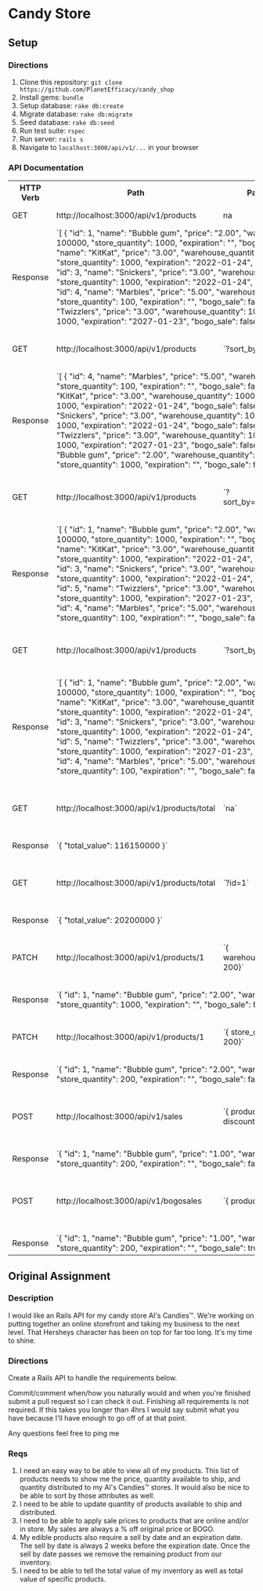 # Candy Store
## Setup
### Directions

1. Clone this repository: `git clone https://github.com/PlanetEfficacy/candy_shop`
2. Install gems: `bundle`
3. Setup database: `rake db:create`
4. Migrate database: `rake db:migrate`
5. Seed database: `rake db:seed`
6. Run test suite: `rspec`
7. Run server: `rails s`
8. Navigate to `localhost:3000/api/v1/...` in your browser

### API Documentation

<table>
  <tr>
    <th>HTTP Verb</th>
    <th>Path</th>
    <th>Params</th>
    <th>Description</th>
  </tr>
  <tr>
    <td>GET</td>
    <td>http://localhost:3000/api/v1/products</td>
    <td>na</td>
    <td>Gets all products</td>
  </tr>
  <tr>
    <td>Response</td>
    <td colspan="3">
    `[
    {
    "id": 1,
    "name": "Bubble gum",
    "price": "2.00",
    "warehouse_quantity": 100000,
    "store_quantity": 1000,
    "expiration": "",
    "bogo_sale": false
  },
  {
    "id": 2,
    "name": "KitKat",
    "price": "3.00",
    "warehouse_quantity": 100000,
    "store_quantity": 1000,
    "expiration": "2022-01-24",
    "bogo_sale": false
  },
  {
    "id": 3,
    "name": "Snickers",
    "price": "3.00",
    "warehouse_quantity": 100000,
    "store_quantity": 1000,
    "expiration": "2022-01-24",
    "bogo_sale": false
  },
  {
    "id": 4,
    "name": "Marbles",
    "price": "5.00",
    "warehouse_quantity": 10000,
    "store_quantity": 100,
    "expiration": "",
    "bogo_sale": false
  },
  {
    "id": 5,
    "name": "Twizzlers",
    "price": "3.00",
    "warehouse_quantity": 100000,
    "store_quantity": 1000,
    "expiration": "2027-01-23",
    "bogo_sale": false
  }
]
    `
    </td>
  </tr>
  <tr>
    <td>GET</td>
    <td>http://localhost:3000/api/v1/products</td>
    <td>`?sort_by=price`</td>
    <td>Gets all products sorted by price</td>
  </tr>
  <tr>
  <td>Response</td>
  <td colspan="3">
    `[
  {
    "id": 4,
    "name": "Marbles",
    "price": "5.00",
    "warehouse_quantity": 10000,
    "store_quantity": 100,
    "expiration": "",
    "bogo_sale": false
  },
  {
    "id": 2,
    "name": "KitKat",
    "price": "3.00",
    "warehouse_quantity": 100000,
    "store_quantity": 1000,
    "expiration": "2022-01-24",
    "bogo_sale": false
  },
  {
    "id": 3,
    "name": "Snickers",
    "price": "3.00",
    "warehouse_quantity": 100000,
    "store_quantity": 1000,
    "expiration": "2022-01-24",
    "bogo_sale": false
  },
  {
    "id": 5,
    "name": "Twizzlers",
    "price": "3.00",
    "warehouse_quantity": 100000,
    "store_quantity": 1000,
    "expiration": "2027-01-23",
    "bogo_sale": false
  },
  {
    "id": 1,
    "name": "Bubble gum",
    "price": "2.00",
    "warehouse_quantity": 100000,
    "store_quantity": 1000,
    "expiration": "",
    "bogo_sale": false
  }
]`
    </td>
  </tr>
  <tr>
    <td>GET</td>
    <td>http://localhost:3000/api/v1/products</td>
    <td>`?sort_by=warehouse`</td>
    <td>Gets all products sorted by warehouse quantity</td>
  </tr>
  <tr>
  <td>Response</td>
  <td colspan="3">
    `[
  {
    "id": 1,
    "name": "Bubble gum",
    "price": "2.00",
    "warehouse_quantity": 100000,
    "store_quantity": 1000,
    "expiration": "",
    "bogo_sale": false
  },
  {
    "id": 2,
    "name": "KitKat",
    "price": "3.00",
    "warehouse_quantity": 100000,
    "store_quantity": 1000,
    "expiration": "2022-01-24",
    "bogo_sale": false
  },
  {
    "id": 3,
    "name": "Snickers",
    "price": "3.00",
    "warehouse_quantity": 100000,
    "store_quantity": 1000,
    "expiration": "2022-01-24",
    "bogo_sale": false
  },
  {
    "id": 5,
    "name": "Twizzlers",
    "price": "3.00",
    "warehouse_quantity": 100000,
    "store_quantity": 1000,
    "expiration": "2027-01-23",
    "bogo_sale": false
  },
  {
    "id": 4,
    "name": "Marbles",
    "price": "5.00",
    "warehouse_quantity": 10000,
    "store_quantity": 100,
    "expiration": "",
    "bogo_sale": false
  }
]`
    </td>
  </tr>
  <tr>
    <td>GET</td>
    <td>http://localhost:3000/api/v1/products</td>
    <td>`?sort_by=store`</td>
    <td>Gets all products sorted by store quantity</td>
  </tr>
  <tr>
  <td>Response</td>
  <td colspan="3">
    `[
  {
    "id": 1,
    "name": "Bubble gum",
    "price": "2.00",
    "warehouse_quantity": 100000,
    "store_quantity": 1000,
    "expiration": "",
    "bogo_sale": false
  },
  {
    "id": 2,
    "name": "KitKat",
    "price": "3.00",
    "warehouse_quantity": 100000,
    "store_quantity": 1000,
    "expiration": "2022-01-24",
    "bogo_sale": false
  },
  {
    "id": 3,
    "name": "Snickers",
    "price": "3.00",
    "warehouse_quantity": 100000,
    "store_quantity": 1000,
    "expiration": "2022-01-24",
    "bogo_sale": false
  },
  {
    "id": 5,
    "name": "Twizzlers",
    "price": "3.00",
    "warehouse_quantity": 100000,
    "store_quantity": 1000,
    "expiration": "2027-01-23",
    "bogo_sale": false
  },
  {
    "id": 4,
    "name": "Marbles",
    "price": "5.00",
    "warehouse_quantity": 10000,
    "store_quantity": 100,
    "expiration": "",
    "bogo_sale": false
  }
]`
    </td>
  </tr>
  <tr>
    <td>GET</td>
    <td>http://localhost:3000/api/v1/products/total</td>
    <td>`na`</td>
    <td>Gets total value of unexpired products in inventory in cents</td>
  </tr>
  <tr>
  <td>Response</td>
  <td colspan="3">
    `{
  "total_value": 116150000
}`
    </td>
  </tr>
  <tr>
    <td>GET</td>
    <td>http://localhost:3000/api/v1/products/total</td>
    <td>`?id=1`</td>
    <td>Gets total value of product with id 1 in inventory in cents</td>
  </tr>
  <tr>
  <td>Response</td>
  <td colspan="3">
    `{
  "total_value": 20200000
}`
    </td>
  </tr>
  <tr>
    <td>PATCH</td>
    <td>http://localhost:3000/api/v1/products/1</td>
    <td>`{ warehouse_quantity: 200}`</td>
    <td>Updates the warehouse quantity of a given product</td>
  </tr>
  <tr>
  <td>Response</td>
  <td colspan="3">
    `{
  "id": 1,
  "name": "Bubble gum",
  "price": "2.00",
  "warehouse_quantity": 200,
  "store_quantity": 1000,
  "expiration": "",
  "bogo_sale": false
}`
    </td>
  </tr>
  <tr>
    <td>PATCH</td>
    <td>http://localhost:3000/api/v1/products/1</td>
    <td>`{ store_quantity: 200}`</td>
    <td>Updates the store quantity of a given product</td>
  </tr>
  <tr>
  <td>Response</td>
  <td colspan="3">
    `{
  "id": 1,
  "name": "Bubble gum",
  "price": "2.00",
  "warehouse_quantity": 200,
  "store_quantity": 200,
  "expiration": "",
  "bogo_sale": false
}`
    </td>
  </tr>
  <tr>
    <td>POST</td>
    <td>http://localhost:3000/api/v1/sales</td>
    <td>`{ product: 1, discount: 50 }`</td>
    <td>Discounts the given products price by a given percent</td>
  </tr>
  <tr>
  <td>Response</td>
  <td colspan="3">
    `{
  "id": 1,
  "name": "Bubble gum",
  "price": "1.00",
  "warehouse_quantity": 200,
  "store_quantity": 200,
  "expiration": "",
  "bogo_sale": false
}`
    </td>
  </tr>
  <tr>
    <td>POST</td>
    <td>http://localhost:3000/api/v1/bogosales</td>
    <td>`{ product: 1 }`</td>
    <td>Discounts the given products price by a given percent</td>
  </tr>
  <tr>
  <td>Response</td>
  <td colspan="3">
    `{
  "id": 1,
  "name": "Bubble gum",
  "price": "1.00",
  "warehouse_quantity": 200,
  "store_quantity": 200,
  "expiration": "",
  "bogo_sale": true
}`
    </td>
  </tr>
</table>



## Original Assignment
### Description
I would like an Rails API for my candy store Al's Candies™. We're working on putting together an online storefront and taking my business to the next level. That Hersheys character has been on top for far too long. It's my time to shine.

### Directions

Create a Rails API to handle the requirements below.

Commit/comment when/how you naturally would and when you're finished submit a pull request so I can check it out. Finishing all requirements is not required. If this takes you longer than 4hrs I would say submit what you have because I'll have enough to go off of at that point.

Any questions feel free to ping me

### Reqs

1. I need an easy way to be able to view all of my products. This list of products needs to show me the price, quantity available to ship, and quantity distributed to my Al's Candies™  stores.  It would also be nice to be able to sort by those attributes as well.
2. I need to be able to update quantity of products available to ship and distributed.
3. I need to be able to apply sale prices to products that are online and/or in store. My sales are always a % off original price or BOGO.
4. My edible products also require a sell by date and an expiration date. The sell by date is always 2 weeks before the expiration date. Once the sell by date passes we remove the remaining product from our inventory.
5. I need to be able to tell the total value of my inventory as well as total value of specific products.
